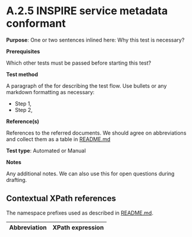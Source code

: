 # A.2.5 INSPIRE service metadata conformant

**Purpose**: One or two sentences inlined here: Why this test is necessary?

**Prerequisites**

Which other tests must be passed before starting this test?

**Test method**

A paragraph of the for describing the test flow. Use bullets or any markdown formatting as necessary:

* Step 1,
* Step 2,

**Reference(s)**

References to the referred documents. We should agree on abbreviations and collect them as a table in [README.md](README.md)

**Test type**: Automated or Manual

**Notes**

Any additional notes. We can also use this for open questions during drafting.


## Contextual XPath references

The namespace prefixes used as described in [README.md](README.md#namespaces).

Abbreviation                                               |  XPath expression
---------------------------------------------------------- | -------------------------------------------------------------------------
